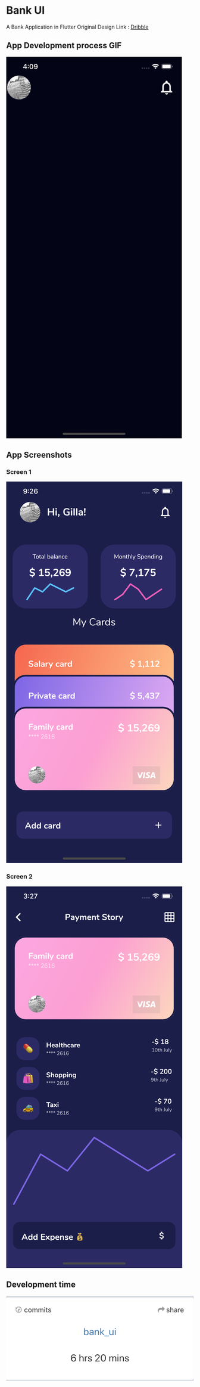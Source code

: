 
# Bank UI
A Bank Application in Flutter
Original Design Link : [Dribble](https://dribbble.com/shots/13547910-Mobile-bank-App-Design)

## App Development process GIF
![GIF](screenshots/app.gif)

## App Screenshots

### Screen 1
![Screen1](screenshots/1.png)

### Screen 2
![Screen2](screenshots/2.png)

## Development time
![Waka](screenshots/waka.png)
